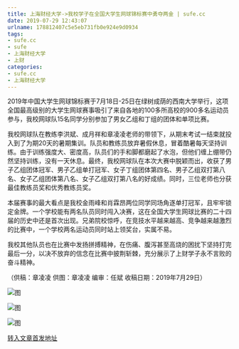 ```yaml
---
title: 上海财经大学->我校学子在全国大学生网球锦标赛中勇夺两金 | sufe.cc
date: 2019-07-29 12:43:07
urlname: 178812407c5e5eb731fb0e924e9d0934
tags: 
- sufe.cc
- sufe
- 上海财经大学
- 上财
categories:
- sufe.cc
- 上海财经大学
---
```



2019年中国大学生网球锦标赛于7月18日-25日在绿树成荫的西南大学举行，这项全国最高级别的大学生网球赛事吸引了来自各地的100多所高校的900多名运动员参与，我校网球队15名同学分别参加了男女乙组和丁组的团体和单项比赛。

我校网球队在教练李洪斌、成月祥和章凌凌老师的带领下，从期末考试一结束就投入到了为期20天的暑期集训。队员和教练员放弃暑假休息，冒着酷暑每天坚持训练。由于训练强度大、密度高，队员们的手和脚都磨起了水泡，但他们缠上绷带仍然坚持训练，没有一天休息。最终，我校网球队在本次大赛中脱颖而出，收获了男子乙组团体冠军、男子乙组单打冠军、女子丁组团体第四名、男子乙组双打第八名、女子乙组团体第八名、女子乙组双打第八名的好成绩。同时，三位老师也分获最佳教练员奖和优秀教练员奖。

本届赛事的最大看点是我校金雨峰和肖霖昂两位同学同场角逐单打冠军，且牢牢锁定金牌。一个学校能有两名队员同时闯入决赛，这在全国大学生网球比赛的二十四届的历史中还是首次出现。兄弟院校惊呼，在竞技水平越来越高、竞争越来越激烈的比赛中，一个学校两名运动员同时站上领奖台，实属不易。

我校其他队员也在比赛中发扬拼搏精神，在伤痛、腹泻甚至高烧的困扰下坚持打完最后一分，以决不放弃的信念在比赛中披荆斩棘，充分展示了上财学子永不言败的奋斗精神。

（供稿：章凌凌 供图：章凌凌 编审：任斌 收稿日期：2019年7月29日）



![图](http://news.sufe.edu.cn/_upload/article/images/c7/21/02ad180c40859a507d5a3eed862b/00ea9cf8-968f-447d-b722-e61d9a32c026.jpg)

![图](http://news.sufe.edu.cn/_upload/article/images/c7/21/02ad180c40859a507d5a3eed862b/44896e29-3157-4f40-84fa-44a0538909ea.jpg)

![图](http://news.sufe.edu.cn/_upload/article/images/c7/21/02ad180c40859a507d5a3eed862b/76de944d-e30e-407a-9629-e41afe22b1ba.jpg)

[转入文章首发地址](http://news.sufe.edu.cn/dc/36/c179a121910/page.htm)